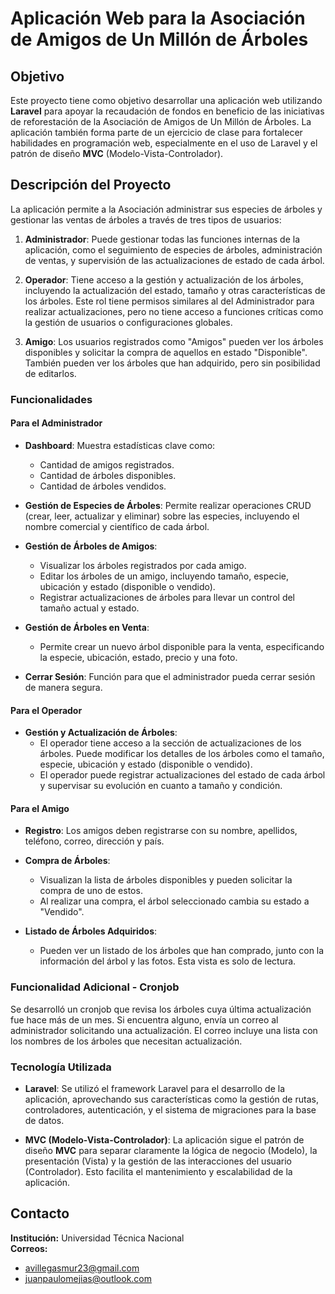 # Aplicación Web para la Asociación de Amigos de Un Millón de Árboles 

## Objetivo
Este proyecto tiene como objetivo desarrollar una aplicación web utilizando **Laravel** para apoyar la recaudación de fondos en beneficio de las iniciativas de reforestación de la Asociación de Amigos de Un Millón de Árboles. La aplicación también forma parte de un ejercicio de clase para fortalecer habilidades en programación web, especialmente en el uso de Laravel y el patrón de diseño **MVC** (Modelo-Vista-Controlador).

## Descripción del Proyecto
La aplicación permite a la Asociación administrar sus especies de árboles y gestionar las ventas de árboles a través de tres tipos de usuarios:

1. **Administrador**: Puede gestionar todas las funciones internas de la aplicación, como el seguimiento de especies de árboles, administración de ventas, y supervisión de las actualizaciones de estado de cada árbol.

2. **Operador**: Tiene acceso a la gestión y actualización de los árboles, incluyendo la actualización del estado, tamaño y otras características de los árboles. Este rol tiene permisos similares al del Administrador para realizar actualizaciones, pero no tiene acceso a funciones críticas como la gestión de usuarios o configuraciones globales.

3. **Amigo**: Los usuarios registrados como "Amigos" pueden ver los árboles disponibles y solicitar la compra de aquellos en estado "Disponible". También pueden ver los árboles que han adquirido, pero sin posibilidad de editarlos.

### Funcionalidades

#### Para el Administrador

- **Dashboard**: Muestra estadísticas clave como:
  - Cantidad de amigos registrados.
  - Cantidad de árboles disponibles.
  - Cantidad de árboles vendidos.

- **Gestión de Especies de Árboles**: Permite realizar operaciones CRUD (crear, leer, actualizar y eliminar) sobre las especies, incluyendo el nombre comercial y científico de cada árbol.

- **Gestión de Árboles de Amigos**:
  - Visualizar los árboles registrados por cada amigo.
  - Editar los árboles de un amigo, incluyendo tamaño, especie, ubicación y estado (disponible o vendido).
  - Registrar actualizaciones de árboles para llevar un control del tamaño actual y estado.

- **Gestión de Árboles en Venta**:
  - Permite crear un nuevo árbol disponible para la venta, especificando la especie, ubicación, estado, precio y una foto.

- **Cerrar Sesión**: Función para que el administrador pueda cerrar sesión de manera segura.

#### Para el Operador

- **Gestión y Actualización de Árboles**:
  - El operador tiene acceso a la sección de actualizaciones de los árboles. Puede modificar los detalles de los árboles como el tamaño, especie, ubicación y estado (disponible o vendido).
  - El operador puede registrar actualizaciones del estado de cada árbol y supervisar su evolución en cuanto a tamaño y condición.

#### Para el Amigo

- **Registro**: Los amigos deben registrarse con su nombre, apellidos, teléfono, correo, dirección y país.

- **Compra de Árboles**:
  - Visualizan la lista de árboles disponibles y pueden solicitar la compra de uno de estos.
  - Al realizar una compra, el árbol seleccionado cambia su estado a "Vendido".

- **Listado de Árboles Adquiridos**:
  - Pueden ver un listado de los árboles que han comprado, junto con la información del árbol y las fotos. Esta vista es solo de lectura.

### Funcionalidad Adicional - Cronjob

Se desarrolló un cronjob que revisa los árboles cuya última actualización fue hace más de un mes. Si encuentra alguno, envía un correo al administrador solicitando una actualización. El correo incluye una lista con los nombres de los árboles que necesitan actualización.

### Tecnología Utilizada

- **Laravel**: Se utilizó el framework Laravel para el desarrollo de la aplicación, aprovechando sus características como la gestión de rutas, controladores, autenticación, y el sistema de migraciones para la base de datos.

- **MVC (Modelo-Vista-Controlador)**: La aplicación sigue el patrón de diseño **MVC** para separar claramente la lógica de negocio (Modelo), la presentación (Vista) y la gestión de las interacciones del usuario (Controlador). Esto facilita el mantenimiento y escalabilidad de la aplicación.

## Contacto
**Institución:** Universidad Técnica Nacional  
**Correos:**  
- avillegasmur23@gmail.com  
- juanpaulomejias@outlook.com
